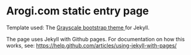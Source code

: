 Arogi.com static entry page
=========================

Template used: The [Grayscale bootstrap theme ](http://ironsummitmedia.github.io/startbootstrap-grayscale/) for Jekyll.

The page uses Jekyll with Github pages. For documentation on how this works, see: https://help.github.com/articles/using-jekyll-with-pages/
